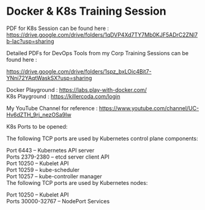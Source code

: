 # Docker & K8s Training Session

PDF for K8s Session can be found here : 
https://drive.google.com/drive/folders/1qDVP4Xd7TY7Mb0KJF5ADrC2ZNI7b-Iac?usp=sharing <br>


Detailed PDFs for DevOps Tools from my Corp Training Sessions can be found here : 

https://drive.google.com/drive/folders/1spz_bxLOic4Bit7-YNni72YAqtWaskSX?usp=sharing <br>

Docker Playground : https://labs.play-with-docker.com/  <br>
K8s Playground : https://killercoda.com/login <br>

My YouTube Channel for reference : https://www.youtube.com/channel/UC-Hv6dZTH_9rj_nezOSa9Iw <br>


K8s Ports to be opened: <br>

The following TCP ports are used by Kubernetes control plane components: <br>

Port 6443 – Kubernetes API server <br>
Ports 2379-2380 – etcd server client API <br>
Port 10250 – Kubelet API <br>
Port 10259 – kube-scheduler <br>
Port 10257 – kube-controller manager <br>
The following TCP ports are used by Kubernetes nodes: <br>

Port 10250 – Kubelet API <br>
Ports 30000-32767 – NodePort Services <br>

